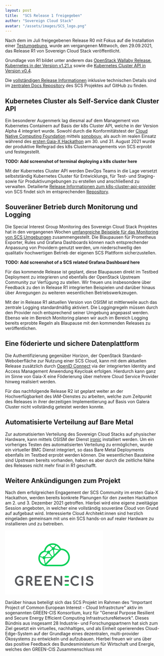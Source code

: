 ```yaml
---
layout: post
title:  "SCS Release 1 freigegeben"
author: "Sovereign Cloud Stack"
avatar: "/assets/images/SCS_logo.png"
---
```


Nach dem im Juli freigegebenen Release R0 mit Fokus auf die Installation einer [Testumgebung](https://docs.osism.tech/testbed/), wurde am vergangenen Mittwoch, den 29.09.2021, das Release R1 von Sovereign Cloud Stack veröffentlicht.

Grundlage von R1 bildet unter anderem das [OpenStack Wallaby Release](https://releases.openstack.org/wallaby/), [Kubernetes in der Version v1.21.x](https://github.com/kubernetes/kubernetes/releases) sowie die [Kubernetes Cluster API in Version v0.4](https://github.com/kubernetes-sigs/cluster-api/releases).

Die [vollständigen Release Informationen](https://github.com/SovereignCloudStack/Docs/blob/feat/Add-R1/Release-Notes/Release1.md) inklusive technischen Details sind im [zentralen Docs Repository](https://github.com/SovereignCloudStack/Docs) des SCS Projektes auf GitHub zu finden.

## Kubernetes Cluster als Self-Service dank Cluster API

Ein besonderer Augenmerk lag diesmal auf dem Management von Kubernetes Containern auf Basis der k8s Cluster API, welche in der Version Alpha 4 integriert wurde. Sowohl durch die Konformitätstest der [Cloud Native Computing Foundation](https://www.cncf.io/) mittels [sonobouy](https://sonobuoy.io/), als auch im realen Einsatz während des [ersten Gaia-X Hackathon](https://www.gaia-x.eu/news/gaia-x-hackathon-1-new-technology-develops-live-today-and-tomorrow) am 30. und 31. August 2021 wurde der produktive Reifegrad des k8s Clustermanagements von SCS erprobt und festegestellt.

**TODO: Add screenshot of terminal deploying a k8s cluster here**

Mit der Kubernetes Cluster API werden DevOps Teams in die Lage versetzt selbstständig Kubernetes Cluster für Entwicklungs, für Test- und Staging- sowie für Produktivumgebungen zu erstellen und anschließend zu verwalten. Detailierte [Release Informationen zum k8s-cluster-api-provider](https://github.com/SovereignCloudStack/k8s-cluster-api-provider/blob/master/Release-Notes-R1.md) von SCS findet sich im entsprechenden [Repository](https://github.com/SovereignCloudStack/k8s-cluster-api-provider).

## Souveräner Betrieb durch Monitorung und Logging

Die Special Interest Group Monitoring des Sovereign Cloud Stack Projektes hat in den vergangenen Wochen [umfangreiche Beispiele für das Monitoring von SCS Umgebungen](https://github.com/osism/kolla-operations) zusammengestellt. Die Blaupausen für Prometheus Exporter, Rules und Grafana Dashboards können nach entsprechender Anpassung von Providern genutzt werden, um niederschwellig den qualitativ hochwertigen Betrieb der eigenen SCS Plattform sicherzustellen. 

**TODO: Add screenshot of a SCS related Grafana Dashboard here**

Für das kommende Release ist geplant, diese Blaupausen direkt im Testbed Deployment zu integrieren und ebenfalls der OpenStack Upstream Community zur Verfügung zu stellen. Wir freuen uns insbesondere über Feedback zu den in Release R1 integrierten Beispielen und darüber hinaus über Anregungen zu weiteren wesentlichen Betriebswerkzeugen.

Mit der in Release R1 aktuellen Version von OSISM ist mittlerweile auch das zentrale Logging standardmäßig aktiviert. Die Loggingregeln müssen durch den Provider noch entsprechend seiner Umgebung angepasst werden. Ebenso wie im Bereich Monitoring planen wir auch im Bereich Logging bereits erprobte Regeln als Blaupause mit den kommenden Releases zu veröffentlichen.

## Eine föderierte und sichere Datenplattform

Die Authentifizierung gegenüber Horizon, der OpenStack Standard-Weboberfläche zur Nutzung einer SCS Cloud, kann mit dem aktuellen Release zusätzlich durch [OpenID Connect](https://openid.net/connect/) via der integrierten Identity and Access Management Anwendung Keycloak erfolgen. Hierdurch kann ganz im Sinne von Gaia-X eine Föderierung über mehrere Cloud Service Provider hinweg realisiert werden.

Für das nachfolgende Release R2 ist geplant weiter an der Hochverfügbarkeit des IAM-Dienstes zu arbeiten, welche zum Zeitpunkt des Releases in ihrer derzeitigen Implementierung auf Basis von Galera Cluster nicht vollständig getestet werden konnte.

## Automatisierte Verteilung auf Bare Metal

Zur automatisierten Verteilung des Sovereign Cloud Stacks auf physischer Hardware, kann mittels OSISM der Dienst [ironic](https://ironicbaremetal.org/) installiert werden. Um ein vorheriges Testen des automatisierten Verteilung zu ermöglichen, wurde ein virtueller BMC Dienst integriert, so dass Bare Metal Deployments ebenfalls im Testbed erprobt werden können. Die wesentlichen Bausteine sind Upstream bereits vorhanden, haben es aber durch die zeitliche Nähe des Releases nicht mehr final in R1 geschafft.

## Weitere Ankündigungen zum Projekt

Nach dem erfolgreichen Engagement der SCS Community im ersten Gaia-X Hackathon, werden bereits konkrete Planungen für den zweiten Hackathon am 2. und 3. Dezember 2021 getroffen. Hierbei wird eine eigene zweitägige Session angeboten, in welcher eine vollständig souveräne Cloud von Grund auf aufgebaut wird. Interessierte Cloud Architekt:innen sind herzlich eingeladen gemeinsam mit uns ein SCS hands-on auf realer Hardware zu installieren und zu betreiben.

![GREEN-CIS](/assets/images/logo-greencis.png)

Darüber hinaus beteiligt sich das SCS Projekt im Rahmen des "Important Project of Common European Interest - Cloud Infrastrcture" aktiv im sogenannten GREEN-CIS Konsortium, kurz für "General Purpose Resilient and Secure Energy Efficient Computing InfrastructureNetwork". Dieses Bündnis aus insgesamt 28 Industrie- und Forschungspartnern hat sich zum Ziel gesetzt ein virtuelles, nachhaltiges, und als Einheit operierendes Cloud-Edge-System auf der Grundlage eines dezentralen, multi-provider Ökosystems zu entwickeln und aufzubauen. Hierbei freuen wir uns über das positive Feedback des Bundesministerium für Wirtschaft und Energie, welches den GREEN-CIS Zusammenschluss mit 
